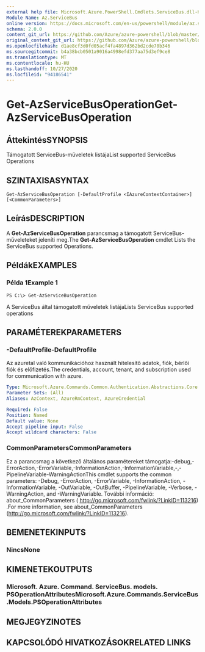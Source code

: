 ```yaml
---
external help file: Microsoft.Azure.PowerShell.Cmdlets.ServiceBus.dll-Help.xml
Module Name: Az.ServiceBus
online version: https://docs.microsoft.com/en-us/powershell/module/az.servicebus/get-azservicebusoperation
schema: 2.0.0
content_git_url: https://github.com/Azure/azure-powershell/blob/master/src/ServiceBus/ServiceBus/help/Get-AzServiceBusOperation.md
original_content_git_url: https://github.com/Azure/azure-powershell/blob/master/src/ServiceBus/ServiceBus/help/Get-AzServiceBusOperation.md
ms.openlocfilehash: d1ae8cf3d0fd05acf4fa4897d362bd2cde70b346
ms.sourcegitcommit: b4a38bcb0501a9016a4998efd377aa75d3ef9ce8
ms.translationtype: MT
ms.contentlocale: hu-HU
ms.lasthandoff: 10/27/2020
ms.locfileid: "94186541"
---
```

# <span data-ttu-id="07ffc-101">Get-AzServiceBusOperation</span><span class="sxs-lookup"><span data-stu-id="07ffc-101">Get-AzServiceBusOperation</span></span>

## <span data-ttu-id="07ffc-102">Áttekintés</span><span class="sxs-lookup"><span data-stu-id="07ffc-102">SYNOPSIS</span></span>
<span data-ttu-id="07ffc-103">Támogatott ServiceBus-műveletek listája</span><span class="sxs-lookup"><span data-stu-id="07ffc-103">List supported ServiceBus Operations</span></span>

## <span data-ttu-id="07ffc-104">SZINTAXISA</span><span class="sxs-lookup"><span data-stu-id="07ffc-104">SYNTAX</span></span>

```
Get-AzServiceBusOperation [-DefaultProfile <IAzureContextContainer>] [<CommonParameters>]
```

## <span data-ttu-id="07ffc-105">Leírás</span><span class="sxs-lookup"><span data-stu-id="07ffc-105">DESCRIPTION</span></span>
<span data-ttu-id="07ffc-106">A **Get-AzServiceBusOperation** parancsmag a támogatott ServiceBus-műveleteket jeleníti meg.</span><span class="sxs-lookup"><span data-stu-id="07ffc-106">The **Get-AzServiceBusOperation** cmdlet Lists the ServiceBus supported Operations.</span></span>

## <span data-ttu-id="07ffc-107">Példák</span><span class="sxs-lookup"><span data-stu-id="07ffc-107">EXAMPLES</span></span>

### <span data-ttu-id="07ffc-108">Példa 1</span><span class="sxs-lookup"><span data-stu-id="07ffc-108">Example 1</span></span>
```
PS C:\> Get-AzServiceBusOperation
```

<span data-ttu-id="07ffc-109">A ServiceBus által támogatott műveletek listája</span><span class="sxs-lookup"><span data-stu-id="07ffc-109">Lists ServiceBus supported operations</span></span>

## <span data-ttu-id="07ffc-110">PARAMÉTEREK</span><span class="sxs-lookup"><span data-stu-id="07ffc-110">PARAMETERS</span></span>

### <span data-ttu-id="07ffc-111">-DefaultProfile</span><span class="sxs-lookup"><span data-stu-id="07ffc-111">-DefaultProfile</span></span>
<span data-ttu-id="07ffc-112">Az azuretal való kommunikációhoz használt hitelesítő adatok, fiók, bérlői fiók és előfizetés.</span><span class="sxs-lookup"><span data-stu-id="07ffc-112">The credentials, account, tenant, and subscription used for communication with azure.</span></span>

```yaml
Type: Microsoft.Azure.Commands.Common.Authentication.Abstractions.Core.IAzureContextContainer
Parameter Sets: (All)
Aliases: AzContext, AzureRmContext, AzureCredential

Required: False
Position: Named
Default value: None
Accept pipeline input: False
Accept wildcard characters: False
```

### <span data-ttu-id="07ffc-113">CommonParameters</span><span class="sxs-lookup"><span data-stu-id="07ffc-113">CommonParameters</span></span>
<span data-ttu-id="07ffc-114">Ez a parancsmag a következő általános paramétereket támogatja:-debug,-ErrorAction,-ErrorVariable,-InformationAction,-InformationVariable,-,-PipelineVariable-WarningAction</span><span class="sxs-lookup"><span data-stu-id="07ffc-114">This cmdlet supports the common parameters: -Debug, -ErrorAction, -ErrorVariable, -InformationAction, -InformationVariable, -OutVariable, -OutBuffer, -PipelineVariable, -Verbose, -WarningAction, and -WarningVariable.</span></span> <span data-ttu-id="07ffc-115">További információ: about_CommonParameters ( http://go.microsoft.com/fwlink/?LinkID=113216) .</span><span class="sxs-lookup"><span data-stu-id="07ffc-115">For more information, see about_CommonParameters (http://go.microsoft.com/fwlink/?LinkID=113216).</span></span>

## <span data-ttu-id="07ffc-116">BEMENETEK</span><span class="sxs-lookup"><span data-stu-id="07ffc-116">INPUTS</span></span>

### <span data-ttu-id="07ffc-117">Nincs</span><span class="sxs-lookup"><span data-stu-id="07ffc-117">None</span></span>

## <span data-ttu-id="07ffc-118">KIMENETEK</span><span class="sxs-lookup"><span data-stu-id="07ffc-118">OUTPUTS</span></span>

### <span data-ttu-id="07ffc-119">Microsoft. Azure. Command. ServiceBus. models. PSOperationAttributes</span><span class="sxs-lookup"><span data-stu-id="07ffc-119">Microsoft.Azure.Commands.ServiceBus.Models.PSOperationAttributes</span></span>

## <span data-ttu-id="07ffc-120">MEGJEGYZI</span><span class="sxs-lookup"><span data-stu-id="07ffc-120">NOTES</span></span>

## <span data-ttu-id="07ffc-121">KAPCSOLÓDÓ HIVATKOZÁSOK</span><span class="sxs-lookup"><span data-stu-id="07ffc-121">RELATED LINKS</span></span>
